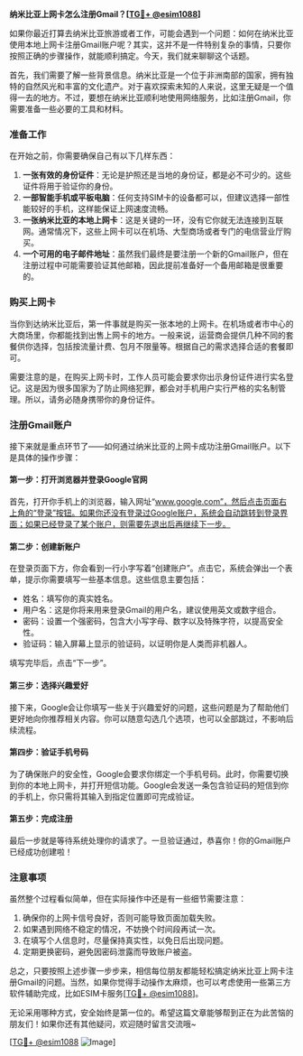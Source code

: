 **纳米比亚上网卡怎么注册Gmail？[[TG💪+ @esim1088](https://t.me/s/esim1088)]**

如果你最近打算去纳米比亚旅游或者工作，可能会遇到一个问题：如何在纳米比亚使用本地上网卡注册Gmail账户呢？其实，这并不是一件特别复杂的事情，只要你按照正确的步骤操作，就能顺利搞定。今天，我们就来聊聊这个话题。

首先，我们需要了解一些背景信息。纳米比亚是一个位于非洲南部的国家，拥有独特的自然风光和丰富的文化遗产。对于喜欢探索未知的人来说，这里无疑是一个值得一去的地方。不过，要想在纳米比亚顺利地使用网络服务，比如注册Gmail，你需要准备一些必要的工具和材料。

### 准备工作

在开始之前，你需要确保自己有以下几样东西：

1. **一张有效的身份证件**：无论是护照还是当地的身份证，都是必不可少的。这些证件将用于验证你的身份。
2. **一部智能手机或平板电脑**：任何支持SIM卡的设备都可以，但建议选择一部性能较好的手机，这样能保证上网速度流畅。
3. **一张纳米比亚的本地上网卡**：这是关键的一环，没有它你就无法连接到互联网。通常情况下，这些上网卡可以在机场、大型商场或者专门的电信营业厅购买。
4. **一个可用的电子邮件地址**：虽然我们最终是要注册一个新的Gmail账户，但在注册过程中可能需要验证其他邮箱，因此提前准备好一个备用邮箱是很重要的。

### 购买上网卡

当你到达纳米比亚后，第一件事就是购买一张本地的上网卡。在机场或者市中心的大商场里，你都能找到出售上网卡的地方。一般来说，运营商会提供几种不同的套餐供你选择，包括按流量计费、包月不限量等。根据自己的需求选择合适的套餐即可。

需要注意的是，在购买上网卡时，工作人员可能会要求你出示身份证件进行实名登记。这是因为很多国家为了防止网络犯罪，都会对手机用户实行严格的实名制管理。所以，请务必随身携带你的身份证件。

### 注册Gmail账户

接下来就是重点环节了——如何通过纳米比亚的上网卡成功注册Gmail账户。以下是具体的操作步骤：

#### 第一步：打开浏览器并登录Google官网

首先，打开你手机上的浏览器，输入网址“www.google.com”，然后点击页面右上角的“登录”按钮。如果你还没有登录过Google账户，系统会自动跳转到登录界面；如果已经登录了某个账户，则需要先退出后再继续下一步。

#### 第二步：创建新账户

在登录页面下方，你会看到一行小字写着“创建账户”。点击它，系统会弹出一个表单，提示你需要填写一些基本信息。这些信息主要包括：

- 姓名：填写你的真实姓名。
- 用户名：这是你将来用来登录Gmail的用户名，建议使用英文或数字组合。
- 密码：设置一个强密码，包含大小写字母、数字以及特殊字符，以提高安全性。
- 验证码：输入屏幕上显示的验证码，以证明你是人类而非机器人。

填写完毕后，点击“下一步”。

#### 第三步：选择兴趣爱好

接下来，Google会让你填写一些关于兴趣爱好的问题，这些问题是为了帮助他们更好地向你推荐相关内容。你可以随意勾选几个选项，也可以全部跳过，不影响后续流程。

#### 第四步：验证手机号码

为了确保账户的安全性，Google会要求你绑定一个手机号码。此时，你需要切换到你的本地上网卡，并打开短信功能。Google会发送一条包含验证码的短信到你的手机上，你只需将其输入到指定位置即可完成验证。

#### 第五步：完成注册

最后一步就是等待系统处理你的请求了。一旦验证通过，恭喜你！你的Gmail账户已经成功创建啦！

### 注意事项

虽然整个过程看似简单，但在实际操作中还是有一些细节需要注意：

1. 确保你的上网卡信号良好，否则可能导致页面加载失败。
2. 如果遇到网络不稳定的情况，不妨换个时间段再试一次。
3. 在填写个人信息时，尽量保持真实性，以免日后出现问题。
4. 定期更换密码，避免因密码泄露而导致账户被盗。

总之，只要按照上述步骤一步步来，相信每位朋友都能轻松搞定纳米比亚上网卡注册Gmail的问题。当然，如果你觉得手动操作太麻烦，也可以考虑使用一些第三方软件辅助完成，比如ESIM卡服务[[TG💪+ @esim1088](https://t.me/s/esim1088)]。

无论采用哪种方式，安全始终是第一位的。希望这篇文章能够帮到正在为此苦恼的朋友们！如果你还有其他疑问，欢迎随时留言交流哦~

[[TG💪+ @esim1088](https://t.me/s/esim1088) ![Image](https://i.postimg.cc/4NQfJmqS/Snipaste-2025-05-13-00-14-12.png)]